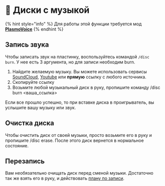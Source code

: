 # 📀 Диски с музыкой

{% hint style="info" %}
Для работы этой функции требуется мод [**PlasmoVoice**](https://modrinth.com/plugin/plasmo-voice)
{% endhint %}

## Запись звука

Чтобы записать звук на пластинку, воспользуйтесь командой `/disc burn`. У нее есть 3 аргумента, но для записи необходим burn.

1. Найдите желаемую музыку. Вы можете использовать сервисы [SoundCloud](https://soundcloud.com/rick-astley-official/never-gonna-give-you-up-4), [Youtube](https://youtu.be/dQw4w9WgXcQ) или **прямую** ссылку с любого источника.
2. Скопируйте ссылку
3. Возьмите любой музыкальный диск в руку, пропишите команду /disc burn <ваша\_ссылка>

Если все прошло успешно, то при вставке диска в проигрыватель, вы услышите вашу музыку или звук.

## Очистка диска

Чтобы очистить диск от своей музыки, просто возьмите его в руку и пропишите /disc erase. После этого диск вернется в нормальное состояние.

## Перезапись

Вам необязательно очищать диск перед сменой музыки. Достаточно так же взять его в руку, и действовать [плану по записи](diski-s-muzykoi.md#zapis-zvuka).
